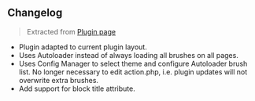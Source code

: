 ## Changelog

> Extracted from [Plugin page](https://www.dokuwiki.org/plugin:syntaxhighlighter3)

* Plugin adapted to current plugin layout.
* Uses Autoloader instead of always loading all brushes on all pages.
* Uses Config Manager to select theme and configure Autoloader brush list. No longer necessary to edit action.php, i.e. plugin updates will not overwrite extra brushes.
* Add support for block title attribute.
